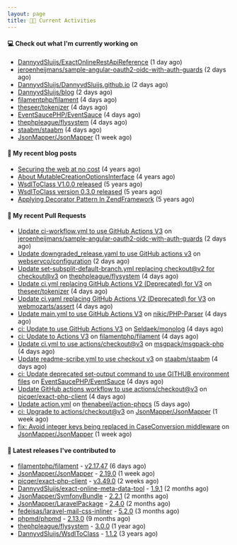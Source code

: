 ```yaml
---
layout: page
title: 👨‍💻 Current Activities
---
```


#### 💻 Check out what I'm currently working on

- [DannyvdSluijs/ExactOnlineRestApiReference](https://github.com/DannyvdSluijs/ExactOnlineRestApiReference) (1 day ago)
- [jeroenheijmans/sample-angular-oauth2-oidc-with-auth-guards](https://github.com/jeroenheijmans/sample-angular-oauth2-oidc-with-auth-guards) (2 days ago)
- [DannyvdSluijs/DannyvdSluijs.github.io](https://github.com/DannyvdSluijs/DannyvdSluijs.github.io) (2 days ago)
- [DannyvdSluijs/blog](https://github.com/DannyvdSluijs/blog) (2 days ago)
- [filamentphp/filament](https://github.com/filamentphp/filament) (4 days ago)
- [theseer/tokenizer](https://github.com/theseer/tokenizer) (4 days ago)
- [EventSaucePHP/EventSauce](https://github.com/EventSaucePHP/EventSauce) (4 days ago)
- [thephpleague/flysystem](https://github.com/thephpleague/flysystem) (4 days ago)
- [staabm/staabm](https://github.com/staabm/staabm) (4 days ago)
- [JsonMapper/JsonMapper](https://github.com/JsonMapper/JsonMapper) (1 week ago)


#### 📜 My recent blog posts

- [Securing the web at no cost](/2019/02/04/securing-the-web-at-no-cost.html) (4 years ago)
- [About MutableCreationOptionsInterface](/2018/10/15/about-mutable-creation-options-interface.html) (4 years ago)
- [WsdlToClass V1.0.0 released](/2018/01/11/wsdl-to-class-v1-0-0.html) (5 years ago)
- [WsdlToClass version 0.3.0 released](/2017/12/01/wsdl-to-class-version-0-3-0-released.html) (5 years ago)
- [Applying Decorator Pattern In ZendFramework](/2017/11/08/applying-decorator-pattern-in-zend-framework.html) (5 years ago)

#### 🔨 My recent Pull Requests

- [Update ci-workflow.yml to use GitHub Actions V3](https://github.com/jeroenheijmans/sample-angular-oauth2-oidc-with-auth-guards/pull/138) on [jeroenheijmans/sample-angular-oauth2-oidc-with-auth-guards](https://github.com/jeroenheijmans/sample-angular-oauth2-oidc-with-auth-guards) (2 days ago)
- [Update downgraded_release.yaml to use GitHub actions v3](https://github.com/webservco/configuration/pull/1) on [webservco/configuration](https://github.com/webservco/configuration) (2 days ago)
- [Update set-subsplit-default-branch.yml replacing checkout@v2 for checkout@v3](https://github.com/thephpleague/flysystem/pull/1671) on [thephpleague/flysystem](https://github.com/thephpleague/flysystem) (4 days ago)
- [Update ci.yml replacing GitHub Actions V2 (Deprecated) for V3](https://github.com/theseer/tokenizer/pull/16) on [theseer/tokenizer](https://github.com/theseer/tokenizer) (4 days ago)
- [Update ci.yaml replacing GitHub Actions V2 (Deprecated) for V3](https://github.com/webmozarts/assert/pull/287) on [webmozarts/assert](https://github.com/webmozarts/assert) (4 days ago)
- [Update main.yml to use GitHub Actions V3](https://github.com/nikic/PHP-Parser/pull/926) on [nikic/PHP-Parser](https://github.com/nikic/PHP-Parser) (4 days ago)
- [ci: Update to use GitHub Actions V3](https://github.com/Seldaek/monolog/pull/1812) on [Seldaek/monolog](https://github.com/Seldaek/monolog) (4 days ago)
- [ci: Update to Actions V3](https://github.com/filamentphp/filament/pull/6761) on [filamentphp/filament](https://github.com/filamentphp/filament) (4 days ago)
- [Update ci.yml to use actions/checkout@v3](https://github.com/msgpack/msgpack-php/pull/170) on [msgpack/msgpack-php](https://github.com/msgpack/msgpack-php) (4 days ago)
- [Update readme-scribe.yml to use checkout v3](https://github.com/staabm/staabm/pull/3) on [staabm/staabm](https://github.com/staabm/staabm) (4 days ago)
- [ci: Update deprecated set-output command to use GITHUB environment files](https://github.com/EventSaucePHP/EventSauce/pull/214) on [EventSaucePHP/EventSauce](https://github.com/EventSaucePHP/EventSauce) (4 days ago)
- [Update GitHub actions workflow to use actions/checkout@v3](https://github.com/picqer/exact-php-client/pull/613) on [picqer/exact-php-client](https://github.com/picqer/exact-php-client) (4 days ago)
- [Update action.yml](https://github.com/thenabeel/action-phpcs/pull/3) on [thenabeel/action-phpcs](https://github.com/thenabeel/action-phpcs) (5 days ago)
- [ci: Upgrade to actions/checkout@v3](https://github.com/JsonMapper/JsonMapper/pull/168) on [JsonMapper/JsonMapper](https://github.com/JsonMapper/JsonMapper) (1 week ago)
- [fix: Avoid integer keys being replaced in CaseConversion middleware](https://github.com/JsonMapper/JsonMapper/pull/166) on [JsonMapper/JsonMapper](https://github.com/JsonMapper/JsonMapper) (1 week ago)


#### 🔭 Latest releases I've contributed to

- [filamentphp/filament](https://github.com/filamentphp/filament) - [v2.17.47](https://github.com/filamentphp/filament/releases/tag/v2.17.47) (6 days ago)
- [JsonMapper/JsonMapper](https://github.com/JsonMapper/JsonMapper) - [2.19.0](https://github.com/JsonMapper/JsonMapper/releases/tag/2.19.0) (1 week ago)
- [picqer/exact-php-client](https://github.com/picqer/exact-php-client) - [v3.49.0](https://github.com/picqer/exact-php-client/releases/tag/v3.49.0) (2 weeks ago)
- [DannyvdSluijs/exact-online-meta-data-tool](https://github.com/DannyvdSluijs/exact-online-meta-data-tool) - [1.9.1](https://github.com/DannyvdSluijs/exact-online-meta-data-tool/releases/tag/1.9.1) (2 months ago)
- [JsonMapper/SymfonyBundle](https://github.com/JsonMapper/SymfonyBundle) - [2.2.1](https://github.com/JsonMapper/SymfonyBundle/releases/tag/2.2.1) (2 months ago)
- [JsonMapper/LaravelPackage](https://github.com/JsonMapper/LaravelPackage) - [2.4.0](https://github.com/JsonMapper/LaravelPackage/releases/tag/2.4.0) (2 months ago)
- [fedeisas/laravel-mail-css-inliner](https://github.com/fedeisas/laravel-mail-css-inliner) - [5.2.0](https://github.com/fedeisas/laravel-mail-css-inliner/releases/tag/5.2.0) (3 months ago)
- [phpmd/phpmd](https://github.com/phpmd/phpmd) - [2.13.0](https://github.com/phpmd/phpmd/releases/tag/2.13.0) (9 months ago)
- [thephpleague/flysystem](https://github.com/thephpleague/flysystem) - [3.0.0](https://github.com/thephpleague/flysystem/releases/tag/3.0.0) (1 year ago)
- [DannyvdSluijs/WsdlToClass](https://github.com/DannyvdSluijs/WsdlToClass) - [1.1.2](https://github.com/DannyvdSluijs/WsdlToClass/releases/tag/1.1.2) (3 years ago)